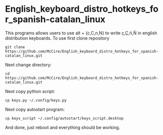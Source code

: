 # English_keyboard_distro_hotkeys_for_spanish-catalan_linux
This programs allows users to use alt + {c,C,n,N} to write ç,Ç,ñ,Ñ in english distribution keyboards.
To use first clone repository

	git clone https://github.com/McCire/English_keyboard_distro_hotkeys_for_spanish-catalan_linux.git

Next change directory:

```cd https://github.com/McCire/English_keyboard_distro_hotkeys_for_spanish-catalan_linux.git```

Next copy python script:

```cp keys.py ~/.config/keys.py```

Next copy autostart program:

```cp keys_script ~/.config/autostart/keys_script.desktop```

And done, just reboot and everything should be working.
